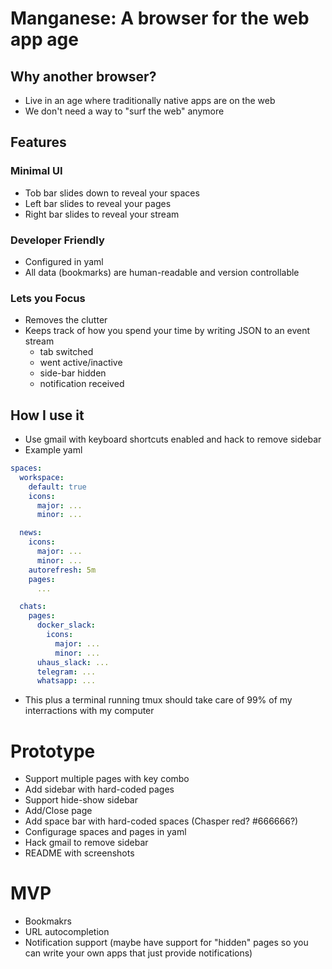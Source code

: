 # Manganese: A browser for the web app age

## Why another browser?

- Live in an age where traditionally native apps are on the web
- We don't need a way to "surf the web" anymore

## Features

### Minimal UI

- Tob bar slides down to reveal your spaces
- Left bar slides to reveal your pages
- Right bar slides to reveal your stream

### Developer Friendly

- Configured in yaml
- All data (bookmarks) are human-readable and version controllable

### Lets you Focus

- Removes the clutter
- Keeps track of how you spend your time by writing JSON to an event stream
  - tab switched
  - went active/inactive
  - side-bar hidden
  - notification received


## How I use it

* Use gmail with keyboard shortcuts enabled and hack to remove sidebar
* Example yaml

```yaml
spaces:
  workspace:
    default: true
    icons:
      major: ...
      minor: ...

  news:
    icons:
      major: ...
      minor: ...
    autorefresh: 5m
    pages:
      ...

  chats:
    pages:
      docker_slack:
        icons:
          major: ...
          minor: ...
      uhaus_slack: ...
      telegram: ...
      whatsapp: ...
```

* This plus a terminal running tmux should take care of 99% of my interractions with my computer

# Prototype

- Support multiple pages with key combo
- Add sidebar with hard-coded pages
- Support hide-show sidebar
- Add/Close page
- Add space bar with hard-coded spaces (Chasper red? #666666?)
- Configurage spaces and pages in yaml
- Hack gmail to remove sidebar
- README with screenshots

# MVP

- Bookmakrs
- URL autocompletion
- Notification support (maybe have support for "hidden" pages so you can write your own apps that just provide notifications)
